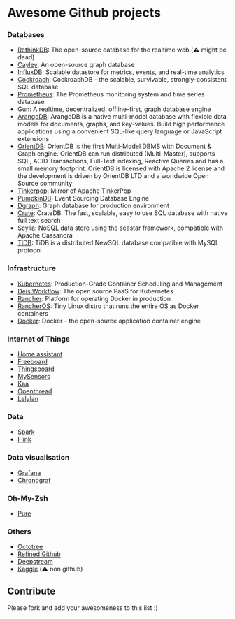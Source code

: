 # Awesome Github projects

### Databases
* [RethinkDB](https://github.com/rethinkdb/rethinkdb): The open-source database for the realtime web (⚠️ might be dead)
* [Cayley](https://github.com/cayleygraph/cayley): An open-source graph database
* [InfluxDB](https://github.com/influxdata/influxdb): Scalable datastore for metrics, events, and real-time analytics 
* [Cockroach](https://github.com/cockroachdb/cockroach): CockroachDB - the scalable, survivable, strongly-consistent SQL database 
* [Prometheus](https://github.com/prometheus/prometheus): The Prometheus monitoring system and time series database
* [Gun](https://github.com/amark/gun): A realtime, decentralized, offline-first, graph database engine
* [ArangoDB](https://github.com/arangodb/arangodb): ArangoDB is a native multi-model database with flexible data models for documents, graphs, and key-values. Build high performance applications using a convenient SQL-like query language or JavaScript extensions
* [OrientDB](https://github.com/orientechnologies/orientdb): OrientDB is the first Multi-Model DBMS with Document & Graph engine. OrientDB can run distributed (Multi-Master), supports SQL, ACID Transactions, Full-Text indexing, Reactive Queries and has a small memory footprint. OrientDB is licensed with Apache 2 license and the development is driven by OrientDB LTD and a worldwide Open Source community
* [Tinkerpop](https://github.com/apache/tinkerpop): Mirror of Apache TinkerPop 
* [PumpkinDB](https://github.com/PumpkinDB/PumpkinDB): Event Sourcing Database Engine 
* [Dgraph](https://github.com/dgraph-io/dgraph): Graph database for production environment
* [Crate](https://github.com/crate/crate): CrateDB: The fast, scalable, easy to use SQL database with native full text search
* [Scylla](https://github.com/scylladb/scylla): NoSQL data store using the seastar framework, compatible with Apache Cassandra
* [TiDB](https://github.com/pingcap/tidb): TiDB is a distributed NewSQL database compatible with MySQL protocol

### Infrastructure
* [Kubernetes](https://github.com/kubernetes/kubernetes): Production-Grade Container Scheduling and Management 
* [Deis Workflow](https://github.com/deis/workflow): The open source PaaS for Kubernetes
* [Rancher](https://github.com/rancher/rancher): Platform for operating Docker in production 
* [RancherOS](https://github.com/rancher/os): Tiny Linux distro that runs the entire OS as Docker containers 
* [Docker](https://github.com/docker/docker): Docker - the open-source application container engine

### Internet of Things
* [Home assistant](https://github.com/home-assistant/home-assistant)
* [Freeboard](https://github.com/Freeboard/freeboard)
* [Thingsboard](https://github.com/thingsboard/thingsboard)
* [MySensors](https://github.com/mysensors/MySensors)
* [Kaa](https://github.com/kaaproject/kaa)
* [Openthread](https://github.com/openthread/openthread)
* [Lelylan](https://github.com/lelylan/lelylan)

### Data
* [Spark](https://github.com/apache/spark)
* [Flink](https://github.com/apache/flink)

### Data visualisation
* [Grafana](https://github.com/grafana/grafana)
* [Chronograf](https://github.com/influxdata/chronograf)

### Oh-My-Zsh
* [Pure](https://github.com/sindresorhus/pure)

### Others
* [Octotree](https://github.com/buunguyen/octotree)
* [Refined Github](https://github.com/sindresorhus/refined-github)
* [Deepstream](https://github.com/deepstreamIO/deepstream.io)
* [Kaggle](https://www.kaggle.com/) (⚠️ non github)

## Contribute
Please fork and add your awesomeness to this list :)
